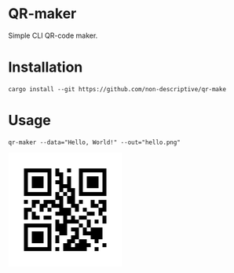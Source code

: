 # QR-maker
Simple CLI QR-code maker.

# Installation

```
cargo install --git https://github.com/non-descriptive/qr-make
```

# Usage
```
qr-maker --data="Hello, World!" --out="hello.png"
```

![hello](hello.png)
